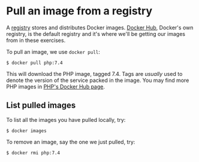 # Pull an image from a registry

A [registry](https://docs.docker.com/registry/) stores and distributes Docker images. [Docker Hub](https://hub.docker.com/), Docker's own registry, is the default registry and it's where we'll be getting our images from in these exercises.

To pull an image, we use `docker pull`:

    $ docker pull php:7.4

This will download the PHP image, tagged 7.4. Tags are _usually_ used to denote the version of the service packed in the image. You may find more PHP images in [PHP's Docker Hub page](https://hub.docker.com/_/php).

## List pulled images

To list all the images you have pulled locally, try: 

    $ docker images

To remove an image, say the one we just pulled, try: 

    $ docker rmi php:7.4
